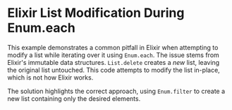 # Elixir List Modification During Enum.each

This example demonstrates a common pitfall in Elixir when attempting to modify a list while iterating over it using `Enum.each`.  The issue stems from Elixir's immutable data structures.  `List.delete` creates a *new* list, leaving the original list untouched.  This code attempts to modify the list in-place, which is not how Elixir works.

The solution highlights the correct approach, using `Enum.filter` to create a new list containing only the desired elements.